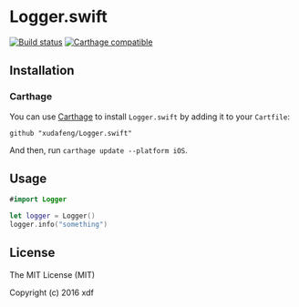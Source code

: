 # Logger.swift

[![Build status][ci-image]][ci-url]
[![Carthage compatible][carthage-image]][carthage-url]

[ci-image]: https://travis-ci.org/xudafeng/Logger.swift.svg?branch=master
[ci-url]: https://travis-ci.org/xudafeng/Logger.swift
[carthage-image]: https://img.shields.io/badge/Carthage-compatible-4BC51D.svg?style=flat
[carthage-url]: https://github.com/Carthage/Carthage

## Installation

### Carthage

You can use [Carthage](//github.com/Carthage/Carthage) to install `Logger.swift` by adding it to your `Cartfile`:

```
github "xudafeng/Logger.swift"
```

And then, run `carthage update --platform iOS`.

## Usage

``` swift
#import Logger

let logger = Logger()
logger.info("something")
```

## License

The MIT License (MIT)

Copyright (c) 2016 xdf

